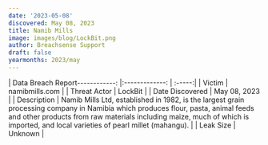 ```yaml
---
date: '2023-05-08'
discovered: May 08, 2023
title: Namib Mills
image: images/blog/LockBit.png
author: Breachsense Support
draft: false
yearmonths: 2023/may
---
```


| Data Breach Report------------:     |:-------------:    | :-----:|
| Victim      | namibmills.com      | 
| Threat Actor      | LockBit      | 
| Date Discovered      | May 08, 2023      | 
| Description      | Namib Mills Ltd, established in 1982, is the largest grain processing company in Namibia which produces flour, pasta, animal feeds and other products from raw materials including maize, much of which is imported, and local varieties of pearl millet (mahangu).      | 
| Leak Size      | Unknown      | 

